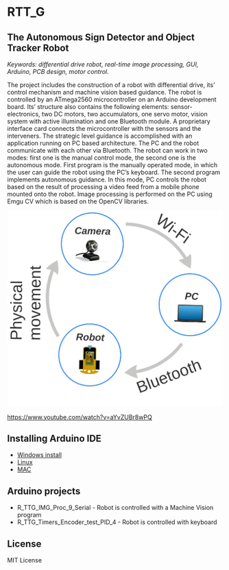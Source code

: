 # RTT_G
## The Autonomous Sign Detector and Object Tracker Robot

*Keywords: differential drive robot, real-time image processing, GUI, Arduino, PCB design, motor control.*

The project includes the construction of a robot with differential drive, itsʼ control mechanism and machine vision based guidance. The robot is controlled by an ATmega2560 microcontroller on an Arduino development board. Itsʼ structure also contains the following elements: sensor-electronics, two DC motors, two accumulators, one servo motor, vision system with active illumination and one Bluetooth module. A proprietary interface card connects the microcontroller with the sensors and the interveners.
The strategic level guidance is accomplished with an application running on PC based architecture. The PC and the robot communicate with each other via Bluetooth. The robot can work in two modes: first one is the manual control mode, the second one is the autonomous mode.
First program is the manually operated mode, in which the user can guide the robot using the PCʼs keyboard. The second program implements autonomous guidance. In this mode, PC controls the robot based on the result of processing a video feed from a mobile phone mounted onto the robot. Image processing is performed on the PC using Emgu CV which is based on the OpenCV libraries.

![Closed loop control](Pictures/closedLoop.jpg "Title")

https://www.youtube.com/watch?v=aYvZUBr8wPQ

## Installing Arduino IDE
* [Windows install](https://www.arduino.cc/en/guide/windows)
* [Linux](https://www.arduino.cc/en/guide/linux)
* [MAC](https://www.dummies.com/computers/arduino/how-to-install-arduino-for-mac-os-x/)

## Arduino projects
* R_TTG_IMG_Proc_9_Serial - Robot is controlled with a Machine Vision program
* R_TTG_Timers_Encoder_test_PID_4 - Robot is controlled with keyboard

## License
MIT License
